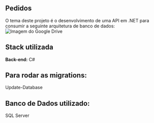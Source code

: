 ## Pedidos

O tema deste projeto é o desenvolvimento de uma API em .NET para consumir a seguinte arquitetura de banco de dados:
![Imagem do Google Drive](https://drive.google.com/uc?export=view&id=1zXLMP8E_40qg37qVf3gQMFawWBmhLm_Q)

## Stack utilizada

**Back-end:** C#

## Para rodar as migrations:
Update-Database

## Banco de Dados utilizado:
SQL Server


